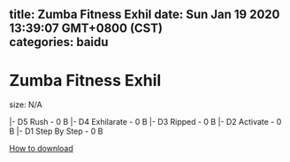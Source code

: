
title: Zumba Fitness Exhil
date: Sun Jan 19 2020 13:39:07 GMT+0800 (CST)    
categories: baidu
---

# Zumba Fitness Exhil
size: N/A
 
 
|- D5 Rush - 0 B
|- D4 Exhilarate - 0 B
|- D3 Ripped - 0 B
|- D2 Activate - 0 B
|- D1 Step By Step - 0 B

[How to download](https://bpcam.bemobtrk.com/go/2ceec3aa-1ca2-46d6-b9ff-aaa5c184517c?jno=4534)